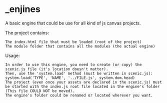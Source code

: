 # _enjines

A basic engine that could be use for all kind of js canvas projects.

The project contains:

    The index.html file that must be loaded (root of the project)
    The module folder that contains all the modules (the actual engine)

Usage:

    In order to use this engine, you need to create (or copy) the scenic.js file (it's location doesn't matter).
    Then, use the 'system.load' method (must be written in scenic.js): system.load('TYPE', 'NAME', '../FILE.js', system.dom.head)
    The project (even once your assets are declared in the scenic.js) must be started with the index.js root file located in the engine's folder (This file COULD NOT be moved).
    The engine's folder could be renamed or located wherever you want.
